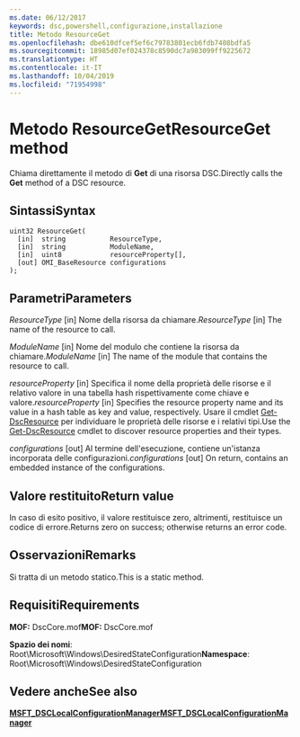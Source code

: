 ```yaml
---
ms.date: 06/12/2017
keywords: dsc,powershell,configurazione,installazione
title: Metodo ResourceGet
ms.openlocfilehash: dbe610dfcef5ef6c79783801ecb6fdb7408bdfa5
ms.sourcegitcommit: 18985d07ef024378c8590dc7a983099ff9225672
ms.translationtype: HT
ms.contentlocale: it-IT
ms.lasthandoff: 10/04/2019
ms.locfileid: "71954998"
---
```

# <a name="resourceget-method"></a><span data-ttu-id="5c158-103">Metodo ResourceGet</span><span class="sxs-lookup"><span data-stu-id="5c158-103">ResourceGet method</span></span>

<span data-ttu-id="5c158-104">Chiama direttamente il metodo di **Get** di una risorsa DSC.</span><span class="sxs-lookup"><span data-stu-id="5c158-104">Directly calls the **Get** method of a DSC resource.</span></span>

## <a name="syntax"></a><span data-ttu-id="5c158-105">Sintassi</span><span class="sxs-lookup"><span data-stu-id="5c158-105">Syntax</span></span>

```mof
uint32 ResourceGet(
  [in]  string           ResourceType,
  [in]  string           ModuleName,
  [in]  uint8            resourceProperty[],
  [out] OMI_BaseResource configurations
);
```

## <a name="parameters"></a><span data-ttu-id="5c158-106">Parametri</span><span class="sxs-lookup"><span data-stu-id="5c158-106">Parameters</span></span>

<span data-ttu-id="5c158-107">*ResourceType* \[in\] Nome della risorsa da chiamare.</span><span class="sxs-lookup"><span data-stu-id="5c158-107">*ResourceType* \[in\] The name of the resource to call.</span></span>

<span data-ttu-id="5c158-108">*ModuleName* \[in\] Nome del modulo che contiene la risorsa da chiamare.</span><span class="sxs-lookup"><span data-stu-id="5c158-108">*ModuleName* \[in\] The name of the module that contains the resource to call.</span></span>

<span data-ttu-id="5c158-109">*resourceProperty* \[in\] Specifica il nome della proprietà delle risorse e il relativo valore in una tabella hash rispettivamente come chiave e valore.</span><span class="sxs-lookup"><span data-stu-id="5c158-109">*resourceProperty* \[in\] Specifies the resource property name and its value in a hash table as key and value, respectively.</span></span> <span data-ttu-id="5c158-110">Usare il cmdlet [Get-DscResource](/powershell/module/PSDesiredStateConfiguration/Get-DscResource) per individuare le proprietà delle risorse e i relativi tipi.</span><span class="sxs-lookup"><span data-stu-id="5c158-110">Use the [Get-DscResource](/powershell/module/PSDesiredStateConfiguration/Get-DscResource) cmdlet to discover resource properties and their types.</span></span>

<span data-ttu-id="5c158-111">*configurations* \[out\] Al termine dell'esecuzione, contiene un'istanza incorporata delle configurazioni.</span><span class="sxs-lookup"><span data-stu-id="5c158-111">*configurations* \[out\] On return, contains an embedded instance of the configurations.</span></span>

## <a name="return-value"></a><span data-ttu-id="5c158-112">Valore restituito</span><span class="sxs-lookup"><span data-stu-id="5c158-112">Return value</span></span>

<span data-ttu-id="5c158-113">In caso di esito positivo, il valore restituisce zero, altrimenti, restituisce un codice di errore.</span><span class="sxs-lookup"><span data-stu-id="5c158-113">Returns zero on success; otherwise returns an error code.</span></span>

## <a name="remarks"></a><span data-ttu-id="5c158-114">Osservazioni</span><span class="sxs-lookup"><span data-stu-id="5c158-114">Remarks</span></span>

<span data-ttu-id="5c158-115">Si tratta di un metodo statico.</span><span class="sxs-lookup"><span data-stu-id="5c158-115">This is a static method.</span></span>

## <a name="requirements"></a><span data-ttu-id="5c158-116">Requisiti</span><span class="sxs-lookup"><span data-stu-id="5c158-116">Requirements</span></span>

<span data-ttu-id="5c158-117">**MOF:** DscCore.mof</span><span class="sxs-lookup"><span data-stu-id="5c158-117">**MOF:** DscCore.mof</span></span>

<span data-ttu-id="5c158-118">**Spazio dei nomi**: Root\Microsoft\Windows\DesiredStateConfiguration</span><span class="sxs-lookup"><span data-stu-id="5c158-118">**Namespace**: Root\Microsoft\Windows\DesiredStateConfiguration</span></span>

## <a name="see-also"></a><span data-ttu-id="5c158-119">Vedere anche</span><span class="sxs-lookup"><span data-stu-id="5c158-119">See also</span></span>

[<span data-ttu-id="5c158-120">**MSFT_DSCLocalConfigurationManager**</span><span class="sxs-lookup"><span data-stu-id="5c158-120">**MSFT_DSCLocalConfigurationManager**</span></span>](msft-dsclocalconfigurationmanager.md)
